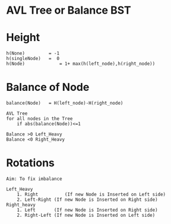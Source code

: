 # AVL Tree or Balance BST

# Height
	h(None)			= -1
	h(singleNode)	=  0
	h(Node) 			= 1+ max(h(left_node),h(right_node))

# Balance of Node
	balance(Node)	= H(left_node)-H(right_node)
	
	AVL Tree
	for all nodes in the Tree 
		if abs(balance(Node))<=1 
	
	Balance >0 Left_Heavy
	Balance <0 Right_Heavy

# Rotations
	Aim: To fix imbalance

	Left_Heavy
		1. Right		  (If new Node is Inserted on Left side)
		2. Left-Right (If new Node is Inserted on Right side)
	Right_heavy
		1. Left		  (If new Node is Inserted on Right side)
		2. Right-Left (If new Node is Inserted on Left side)

#